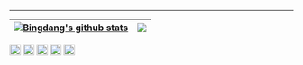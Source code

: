 

<hr>

| <a href="https://cakepanit.com/"><img align="center" src="https://github-readme-stats.vercel.app/api?username=bingdang&show_icons=true&include_all_commits=true&theme=buefy&hide_border=true" alt="Bingdang's github stats" /></a> | <a href="https://cakepanit.com/"><img align="center" src="https://github-readme-stats.vercel.app/api/top-langs/?username=bingdang&layout=compact&theme=buefy&hide_border=true" /></a> |
| ------------- | ------------- |
 
<code><img height="20" alt="nodejs" src="https://go.dev/favicon.ico"></code> 
<code><img height="20" alt="nodejs" src="https://www.linux.org/favicon.ico"></code>
<code><img height="20" alt="nodejs" src="https://kubernetes.io/images/favicon.png"></code>
<code><img height="20" alt="nodejs" src="https://www.docker.com/favicon.ico"></code>
<code><img height="20" alt="nodejs" src="https://www.terraform.io/favicon.ico"></code>
